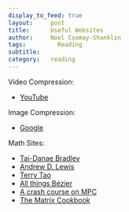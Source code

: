 ```yaml
---
display_to_feed: true
layout:     post
title:      Useful Websites
author:     Noel Csomay-Shanklin
tags: 		  Reading 
subtitle:  	
category:   reading
---
```

Video Compression:
* [YouTube](https://youtube.com)

Image Compression:
* [Google](https://squoosh.app/)

Math Sites:
* [Tai-Danae Bradley](https://www.math3ma.com/)
* [Andrew D. Lewis](https://mast.queensu.ca/~andrew/)
* [Terry Tao](https://terrytao.wordpress.com/)
* [All things Bézier](https://pomax.github.io/bezierinfo/)
* [A crash course on MPC](https://1five9.github.io/)
* [The Matrix Cookbook](https://www.math.uwaterloo.ca/~hwolkowi/matrixcookbook.pdf)

<!-- https://planetmath.org/ -->